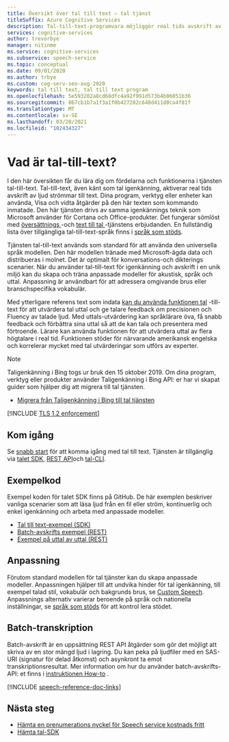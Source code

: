 ```yaml
---
title: Översikt över tal till text – tal tjänst
titleSuffix: Azure Cognitive Services
description: Tal-till-text-programvara möjliggör real tids avskrift av ljud strömmar till text. Dina program, verktyg eller enheter kan använda, Visa och vidta åtgärder för den här text ingången. Den här artikeln är en översikt över fördelarna och funktionerna i tjänsten tal-till-text.
services: cognitive-services
author: trevorbye
manager: nitinme
ms.service: cognitive-services
ms.subservice: speech-service
ms.topic: conceptual
ms.date: 09/01/2020
ms.author: trbye
ms.custom: cog-serv-seo-aug-2020
keywords: tal till text, tal till text program
ms.openlocfilehash: 5e593202a8cd68dfc4a92f991d573b4b06051b36
ms.sourcegitcommit: 867cb1b7a1f3a1f0b427282c648d411d0ca4f81f
ms.translationtype: MT
ms.contentlocale: sv-SE
ms.lasthandoff: 03/20/2021
ms.locfileid: "102434327"
---
```

# <a name="what-is-speech-to-text"></a>Vad är tal-till-text?

I den här översikten får du lära dig om fördelarna och funktionerna i tjänsten tal-till-text.
Tal-till-text, även känt som tal igenkänning, aktiverar real tids avskrift av ljud strömmar till text. Dina program, verktyg eller enheter kan använda, Visa och vidta åtgärder på den här texten som kommando inmatade. Den här tjänsten drivs av samma igenkännings teknik som Microsoft använder för Cortana och Office-produkter. Det fungerar sömlöst med <a href="./speech-translation.md" target="_blank">översättnings </a> -och <a href="./text-to-speech.md" target="_blank">text till tal </a> -tjänstens erbjudanden. En fullständig lista över tillgängliga tal-till-text-språk finns i [språk som stöds](language-support.md#speech-to-text).

Tjänsten tal-till-text används som standard för att använda den universella språk modellen. Den här modellen tränade med Microsoft-ägda data och distribueras i molnet. Det är optimalt för konversations-och dikterings scenarier. När du använder tal-till-text för igenkänning och avskrift i en unik miljö kan du skapa och träna anpassade modeller för akustisk, språk och uttal. Anpassning är användbart för att adressera omgivande brus eller branschspecifika vokabulär.

Med ytterligare referens text som indata [kan du använda funktionen tal](rest-speech-to-text.md#pronunciation-assessment-parameters) -till-text för att utvärdera tal uttal och ge talare feedback om precisionen och Fluency av talade ljud. Med uttals-utvärdering kan språklärare öva, få snabb feedback och förbättra sina uttal så att de kan tala och presentera med förtroende. Lärare kan använda funktionen för att utvärdera uttal av flera högtalare i real tid. Funktionen stöder för närvarande amerikansk engelska och korrelerar mycket med tal utvärderingar som utförs av experter.

> [!NOTE]
> Taligenkänning i Bing togs ur bruk den 15 oktober 2019. Om dina program, verktyg eller produkter använder Taligenkänning i Bing API: er har vi skapat guider som hjälper dig att migrera till tal tjänsten.
> - [Migrera från Taligenkänning i Bing till tal tjänsten](how-to-migrate-from-bing-speech.md)

[!INCLUDE [TLS 1.2 enforcement](../../../includes/cognitive-services-tls-announcement.md)]

## <a name="get-started"></a>Kom igång

Se [snabb start](get-started-speech-to-text.md) för att komma igång med tal till text. Tjänsten är tillgänglig via [talet SDK](speech-sdk.md), [REST API](rest-speech-to-text.md#pronunciation-assessment-parameters)och [tal-CLI](spx-overview.md).

## <a name="sample-code"></a>Exempelkod

Exempel koden för talet SDK finns på GitHub. De här exemplen beskriver vanliga scenarier som att läsa ljud från en fil eller ström, kontinuerlig och enkel igenkänning och arbeta med anpassade modeller.

- [Tal till text-exempel (SDK)](https://github.com/Azure-Samples/cognitive-services-speech-sdk)
- [Batch-avskrifts exempel (REST)](https://github.com/Azure-Samples/cognitive-services-speech-sdk/tree/master/samples/batch)
- [Exempel på uttal av uttal (REST)](rest-speech-to-text.md#pronunciation-assessment-parameters)

## <a name="customization"></a>Anpassning

Förutom standard modellen för tal tjänster kan du skapa anpassade modeller. Anpassningen hjälper till att undvika hinder för tal igenkänning, till exempel talad stil, vokabulär och bakgrunds brus, se [Custom Speech](./custom-speech-overview.md). Anpassnings alternativ varierar beroende på språk och nationella inställningar, se [språk som stöds](./language-support.md) för att kontrol lera stödet.

## <a name="batch-transcription"></a>Batch-transkription

Batch-avskrift är en uppsättning REST API åtgärder som gör det möjligt att skriva av en stor mängd ljud i lagring. Du kan peka på ljudfiler med en SAS-URI (signatur för delad åtkomst) och asynkront ta emot transkriptionsresultat. Mer information om hur du använder batch-avskrifts-API: et finns i [instruktionen How-to](batch-transcription.md) .

[!INCLUDE [speech-reference-doc-links](includes/speech-reference-doc-links.md)]

## <a name="next-steps"></a>Nästa steg

- [Hämta en prenumerations nyckel för Speech service kostnads fritt](overview.md#try-the-speech-service-for-free)
- [Hämta tal-SDK](speech-sdk.md)